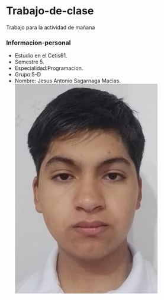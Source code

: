 # Trabajo-de-clase
Trabajo para la actividad de mañana

### Informacion-personal
- Estudio en el Cetis61.
- Semestre 5.
- Especialidad:Programacion.
- Grupo:5-D
- Nombre: Jesus Antonio Sagarnaga Macias.
![Alumno](imagenes/df285d72-60dc-43e9-8e20-861ea8c88f2d.jpg)
